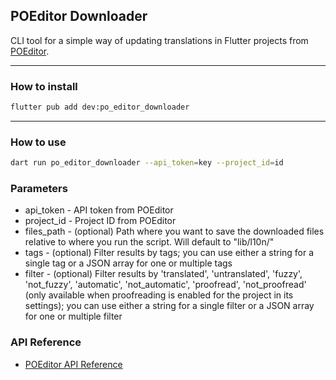## POEditor Downloader
CLI tool for a simple way of updating translations in Flutter projects from [POEditor](https://poeditor.com/).

---
### How to install
```sh
flutter pub add dev:po_editor_downloader
```

---
### How to use
```sh
dart run po_editor_downloader --api_token=key --project_id=id
```

### Parameters 
- api_token - API token from POEditor
- project_id - Project ID from POEditor
- files_path - (optional) Path where you want to save the downloaded files relative to where you run the script. Will default to "lib/l10n/"
- tags - (optional) Filter results by tags; you can use either a string for a single tag or a JSON array for one or multiple tags
- filter - (optional) Filter results by 'translated', 'untranslated', 'fuzzy', 'not_fuzzy', 'automatic', 'not_automatic', 'proofread', 'not_proofread' (only available when proofreading is enabled for the project in its settings); you can use either a string for a single filter or a JSON array for one or multiple filter

### API Reference
- [POEditor API Reference](https://poeditor.com/docs/api)
 
